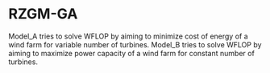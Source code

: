 # RZGM-GA
Model_A tries to solve WFLOP by aiming to minimize cost of energy of a wind farm for variable number of turbines.
Model_B tries to solve WFLOP by aiming to maximize power capacity of a wind farm for constant number of turbines.
